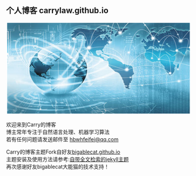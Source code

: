 ## 个人博客 carrylaw.github.io 


<img width="500" height="250" src="https://raw.githubusercontent.com/carrylaw/IMG/master/img/sucai11.png" />

欢迎来到Carry的博客              
博主常年专注于自然语言处理、机器学习算法               
若有任何问题请发送邮件至 hbwhfeifei@qq.com               

Carry的博客主题Fork自好友[bigablecat.github.io](https://bigablecat.github.io/)         
主题安装及使用方法请参考:[自带全文检索的jekyll主题](https://bigablecat.github.io/programming/2017/10/12/howtouse/)            
再次感谢好友bigablecat大能猫的技术支持！